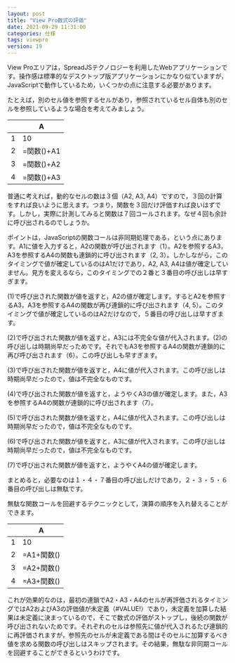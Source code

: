 ```yaml
---
layout: post
title: "View Pro数式の評価"
date: 2021-09-29 11:31:00
categories: 仕様
tags: viewpro
version: 19
---
```


View Proエリアは，SpreadJSテクノロジーを利用したWebアプリケーションです。操作感は標準的なデスクトップ版アプリケーションにかなり似ていますが，JavaScriptで動作しているため，いくつかの点に注意する必要があります。

たとえば，別のセル値を参照するセルがあり，参照されているセル自体も別のセルを参照しているような場合を考えてみましょう。
	
|    |   A   | 
| ---- | ---- | 
|  1  |  10 |
|  2  |  =関数()+A1 |
|  3  |  =関数()+A2 | 
|  4  |  =関数()+A3 |

普通に考えれば，動的なセルの数は３個（A2, A3, A4）ですので，３回の計算をすれば良いように思えます。つまり，関数を３回だけ評価すれば良いはずです。しかし，実際に計測してみると関数は７回コールされます。なぜ４回も余計に呼び出されるのでしょうか。

ポイントは，JavaScriptの関数コールは非同期処理である，という点にあります。A1に値を入力すると，A2の関数が呼び出されます（1）。A2を参照するA3，A3を参照するA4の関数も連鎖的に呼び出されます（2, 3）。しかしながら，このタイミングで値が確定しているのはA1だけであり，A2, A3, A4は値が確定していません。見方を変えるなら，このタイミングでの２番と３番目の呼び出しは早すぎます。

(1)で呼び出された関数が値を返すと，A2の値が確定します。するとA2を参照するA3，A3を参照するA4の関数が再び連鎖的に呼び出されます（4, 5）。このタイミングで値が確定しているのはA2だけなので，５番目の呼び出しは早すぎます。

(2)で呼び出された関数が値を返すと，A3には不完全な値が代入されます。(2)の呼び出しは時期尚早だっためです。それでもA3を参照するA4の関数が連鎖的に再び呼び出されます（6）。この呼び出しも早すぎます。

(3)で呼び出された関数が値を返すと，A4に値が代入されます。この呼び出しは時期尚早だったので，値は不完全なものです。

(4)で呼び出された関数が値を返すと，ようやくA3の値が確定します。また，A3を参照するA4の関数が連鎖的に呼び出されます（7）。

(5)で呼び出された関数が値を返すと，A4に値が代入されます。この呼び出しは時期尚早だったので，値は不完全なものです。

(6)で呼び出された関数が値を返すと，A3に値が代入されます。この呼び出しは時期尚早だったので，値は不完全なものです。

(7)で呼び出された関数が値を返すと，ようやくA4の値が確定します。

まとめると，必要なのは１・４・７番目の呼び出しだけであり，２・３・５・６番目の呼び出しは無駄です。

無駄な関数コールを回避するテクニックとして，演算の順序を入れ替えることができます。

|    |   A   | 
| ---- | ---- | 
|  1  |  10 |
|  2  |  =A1+関数() |
|  3  |  =A2+関数() | 
|  4  |  =A3+関数() |

これが効果的なのは，最初の連鎖でA2・A3・A4のセルが再評価されるタイミングではA2およびA3の評価値が未定義（#VALUE!）であり，未定義を加算した結果は未定義に決まっているので，そこで数式の評価がストップし，後続の関数が呼び出されないためです。それぞれのセルは参照先に値が代入されるたび連鎖的に再評価されますが，参照先のセルが未定義である間はそのセルに加算するべき値を求める関数の呼び出しはスキップされます。その結果，無駄な非同期コールを回避することができるというわけです。
